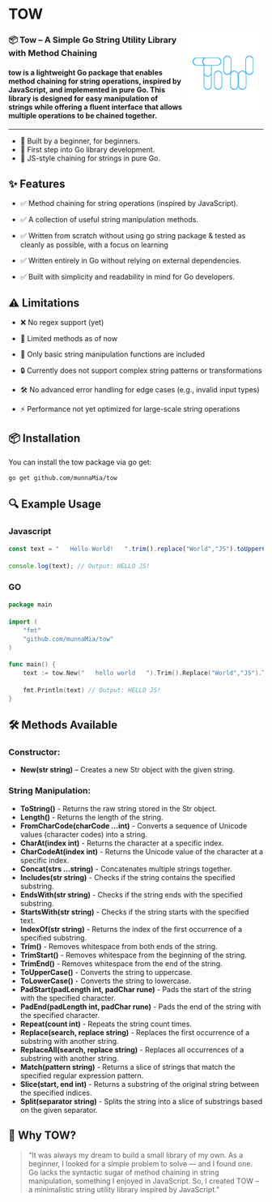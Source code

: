 # TOW

<img align="right" width="160px" src="./assets/test.png">

### 📦 Tow – A Simple Go String Utility Library with Method Chaining

#### tow is a lightweight Go package that enables method chaining for string operations, inspired by JavaScript, and implemented in pure Go. This library is designed for easy manipulation of strings while offering a fluent interface that allows multiple operations to be chained together.

---

- 🧠 Built by a beginner, for beginners.
- 🌱 First step into Go library development.
- 🔗 JS-style chaining for strings in pure Go.

## ✨ Features
- ✅ Method chaining for string operations (inspired by JavaScript).

- ✅ A collection of useful string manipulation methods.

- ✅ Written from scratch without using go string package &  tested as cleanly as possible, with a focus on learning

- ✅ Written entirely in Go without relying on external dependencies.

- ✅ Built with simplicity and readability in mind for Go developers.

## ⚠ Limitations
- ❌ No regex support (yet)

- 🧪 Limited methods as of now

- 🚧 Only basic string manipulation functions are included

- 🔒 Currently does not support complex string patterns or transformations
 
- 🛠 No advanced error handling for edge cases (e.g., invalid input types)
 
- ⚡ Performance not yet optimized for large-scale string operations


## 📦 Installation
You can install the tow package via go get:
```bash
go get github.com/munnaMia/tow
```

## 🔍 Example Usage

### Javascript
```js
const text = "   Hello World!   ".trim().replace("World","JS").toUpperCase();

console.log(text); // Output: HELLO JS!
```


### GO
```go
package main

import (
    "fmt"
    "github.com/munnaMia/tow"
)

func main() {
    text := tow.New("   hello world   ").Trim().Replace("World","JS").ToUpperCase().ToString()
                
    fmt.Println(text) // Output: HELLO JS!
}

```


## 🛠 Methods Available
### Constructor:
- **New(str string)** – Creates a new Str object with the given string.

### String Manipulation:
- **ToString()** - Returns the raw string stored in the Str object.
- **Length()** - Returns the length of the string.
- **FromCharCode(charCode ...int)** - Converts a sequence of Unicode values (character codes) into a string.
- **CharAt(index int)** - Returns the character at a specific index.
- **CharCodeAt(index int)** - Returns the Unicode value of the character at a specific index.
- **Concat(strs ...string)** - Concatenates multiple strings together.
- **Includes(str string)** - Checks if the string contains the specified substring.
- **EndsWith(str string)** - Checks if the string ends with the specified substring.
- **StartsWith(str string)** - Checks if the string starts with the specified text.
- **IndexOf(str string)** - Returns the index of the first occurrence of a specified substring.
- **Trim()** - Removes whitespace from both ends of the string.
- **TrimStart()** - Removes whitespace from the beginning of the string.
- **TrimEnd()** - Removes whitespace from the end of the string.
- **ToUpperCase()** - Converts the string to uppercase.
- **ToLowerCase()** - Converts the string to lowercase.
- **PadStart(padLength int, padChar rune)** - Pads the start of the string with the specified character.
- **PadEnd(padLength int, padChar rune)** - Pads the end of the string with the specified character.
- **Repeat(count int)** - Repeats the string count times.
- **Replace(search, replace string)** - Replaces the first occurrence of a substring with another string.
- **ReplaceAll(search, replace string)** - Replaces all occurrences of a substring with another string.
- **Match(pattern string)** - Returns a slice of strings that match the specified regular expression pattern.
- **Slice(start, end int)** - Returns a substring of the original string between the specified indices.
- **Split(separator string)** - Splits the string into a slice of substrings based on the given separator.




## 🙌 Why TOW?
> “It was always my dream to build a small library of my own. As a beginner, I looked for a simple problem to solve — and I found one. Go lacks the syntactic sugar of method chaining in string manipulation, something I enjoyed in JavaScript. So, I created TOW – a minimalistic string utility library inspired by JavaScript.”